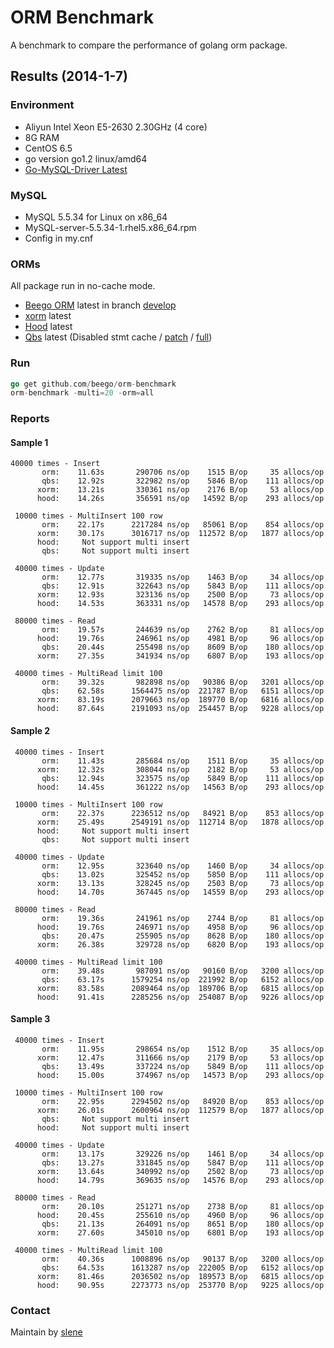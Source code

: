 # ORM Benchmark

A benchmark to compare the performance of golang orm package.

## Results (2014-1-7)

### Environment

* Aliyun Intel Xeon E5-2630 2.30GHz (4 core)
* 8G RAM
* CentOS 6.5
* go version go1.2 linux/amd64
* [Go-MySQL-Driver Latest](https://github.com/go-sql-driver/mysql)

### MySQL

* MySQL 5.5.34 for Linux on x86_64
* MySQL-server-5.5.34-1.rhel5.x86_64.rpm
* Config in my.cnf

### ORMs

All package run in no-cache mode.

* [Beego ORM](http://beego.me/docs/mvc/model/overview.md) latest in branch [develop](https://github.com/astaxie/beego/tree/develop)
* [xorm](https://github.com/lunny/xorm) latest
* [Hood](https://github.com/eaigner/hood) latest
* [Qbs](https://github.com/coocood/qbs) latest (Disabled stmt cache / [patch](https://gist.github.com/slene/8297019) / [full](https://gist.github.com/slene/8297565))

### Run

```go
go get github.com/beego/orm-benchmark
orm-benchmark -multi=20 -orm=all
```

### Reports

#### Sample 1

```
40000 times - Insert
       orm:    11.63s       290706 ns/op    1515 B/op     35 allocs/op
       qbs:    12.92s       322982 ns/op    5846 B/op    111 allocs/op
      xorm:    13.21s       330361 ns/op    2176 B/op     53 allocs/op
      hood:    14.26s       356591 ns/op   14592 B/op    293 allocs/op

 10000 times - MultiInsert 100 row
       orm:    22.17s      2217284 ns/op   85061 B/op    854 allocs/op
      xorm:    30.17s      3016717 ns/op  112572 B/op   1877 allocs/op
      hood:     Not support multi insert
       qbs:     Not support multi insert

 40000 times - Update
       orm:    12.77s       319335 ns/op    1463 B/op     34 allocs/op
       qbs:    12.91s       322643 ns/op    5843 B/op    111 allocs/op
      xorm:    12.93s       323136 ns/op    2500 B/op     73 allocs/op
      hood:    14.53s       363331 ns/op   14578 B/op    293 allocs/op

 80000 times - Read
       orm:    19.57s       244639 ns/op    2762 B/op     81 allocs/op
      hood:    19.76s       246961 ns/op    4981 B/op     96 allocs/op
       qbs:    20.44s       255498 ns/op    8609 B/op    180 allocs/op
      xorm:    27.35s       341934 ns/op    6807 B/op    193 allocs/op

 40000 times - MultiRead limit 100
       orm:    39.32s       982898 ns/op   90386 B/op   3201 allocs/op
       qbs:    62.58s      1564475 ns/op  221787 B/op   6151 allocs/op
      xorm:    83.19s      2079663 ns/op  189770 B/op   6816 allocs/op
      hood:    87.64s      2191093 ns/op  254457 B/op   9228 allocs/op
```

#### Sample 2

```
 40000 times - Insert
       orm:    11.43s       285684 ns/op    1511 B/op     35 allocs/op
      xorm:    12.32s       308044 ns/op    2182 B/op     53 allocs/op
       qbs:    12.94s       323575 ns/op    5849 B/op    111 allocs/op
      hood:    14.45s       361222 ns/op   14563 B/op    293 allocs/op

 10000 times - MultiInsert 100 row
       orm:    22.37s      2236512 ns/op   84921 B/op    853 allocs/op
      xorm:    25.49s      2549191 ns/op  112714 B/op   1878 allocs/op
      hood:     Not support multi insert
       qbs:     Not support multi insert

 40000 times - Update
       orm:    12.95s       323640 ns/op    1460 B/op     34 allocs/op
       qbs:    13.02s       325452 ns/op    5850 B/op    111 allocs/op
      xorm:    13.13s       328245 ns/op    2503 B/op     73 allocs/op
      hood:    14.70s       367445 ns/op   14559 B/op    293 allocs/op

 80000 times - Read
       orm:    19.36s       241961 ns/op    2744 B/op     81 allocs/op
      hood:    19.76s       246971 ns/op    4958 B/op     96 allocs/op
       qbs:    20.47s       255905 ns/op    8628 B/op    180 allocs/op
      xorm:    26.38s       329728 ns/op    6820 B/op    193 allocs/op

 40000 times - MultiRead limit 100
       orm:    39.48s       987091 ns/op   90160 B/op   3200 allocs/op
       qbs:    63.17s      1579254 ns/op  221992 B/op   6152 allocs/op
      xorm:    83.58s      2089464 ns/op  189706 B/op   6815 allocs/op
      hood:    91.41s      2285256 ns/op  254087 B/op   9226 allocs/op
```

#### Sample 3
```
 40000 times - Insert
       orm:    11.95s       298654 ns/op    1512 B/op     35 allocs/op
      xorm:    12.47s       311666 ns/op    2179 B/op     53 allocs/op
       qbs:    13.49s       337224 ns/op    5849 B/op    111 allocs/op
      hood:    15.00s       374967 ns/op   14573 B/op    293 allocs/op

 10000 times - MultiInsert 100 row
       orm:    22.95s      2294502 ns/op   84920 B/op    853 allocs/op
      xorm:    26.01s      2600964 ns/op  112579 B/op   1877 allocs/op
       qbs:     Not support multi insert
      hood:     Not support multi insert

 40000 times - Update
       orm:    13.17s       329226 ns/op    1461 B/op     34 allocs/op
       qbs:    13.27s       331845 ns/op    5847 B/op    111 allocs/op
      xorm:    13.64s       340992 ns/op    2502 B/op     73 allocs/op
      hood:    14.79s       369635 ns/op   14576 B/op    293 allocs/op

 80000 times - Read
       orm:    20.10s       251271 ns/op    2738 B/op     81 allocs/op
      hood:    20.45s       255610 ns/op    4960 B/op     96 allocs/op
       qbs:    21.13s       264091 ns/op    8651 B/op    180 allocs/op
      xorm:    27.60s       345010 ns/op    6801 B/op    193 allocs/op

 40000 times - MultiRead limit 100
       orm:    40.36s      1008896 ns/op   90137 B/op   3200 allocs/op
       qbs:    64.53s      1613287 ns/op  222005 B/op   6152 allocs/op
      xorm:    81.46s      2036502 ns/op  189573 B/op   6815 allocs/op
      hood:    90.95s      2273773 ns/op  253770 B/op   9225 allocs/op
```


### Contact

Maintain by [slene](https://github.com/slene)